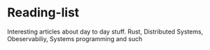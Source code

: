 # Reading-list
Interesting articles about day to day stuff. Rust, Distributed Systems, Obeservabiliy, Systems programming and such 
